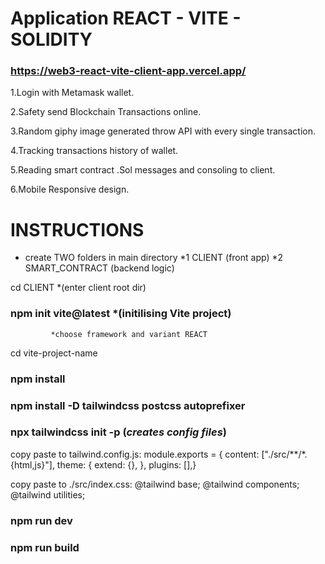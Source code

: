# Application REACT - VITE - SOLIDITY

### https://web3-react-vite-client-app.vercel.app/

 1.Login with Metamask wallet.
 
 2.Safety send Blockchain Transactions online.
 
 3.Random giphy image generated throw API with every single transaction.
 
 4.Tracking transactions history of wallet.
 
 5.Reading smart contract .Sol messages and consoling to client.
 
 6.Mobile Responsive design.

# INSTRUCTIONS

 - create TWO folders in main directory 
    *1 CLIENT     (front app)
    *2 SMART_CONTRACT  (backend logic)

cd CLIENT         *(enter client root dir)
  ### npm init vite@latest        *(initilising Vite project)       
             *choose framework and variant REACT

cd vite-project-name
 ### npm install

### npm install -D tailwindcss postcss autoprefixer
### npx tailwindcss init -p     (*creates config files*)



copy paste to tailwind.config.js:
module.exports = {  content: ["./src/**/*.{html,js}"],  theme: {    extend: {},  },  plugins: [],}


copy paste to ./src/index.css:
@tailwind base;
@tailwind components;
@tailwind utilities;



### npm run dev 
### npm run build
